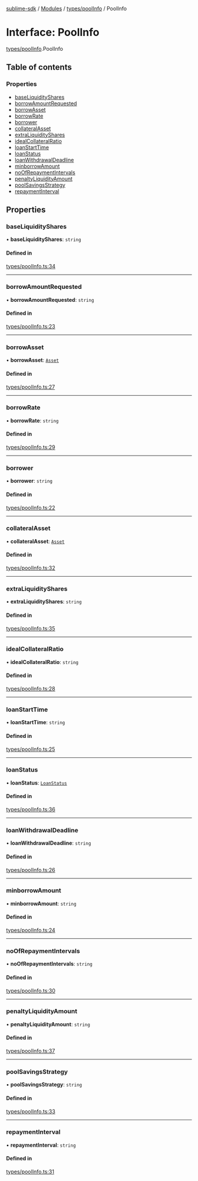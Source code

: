 [sublime-sdk](../README.md) / [Modules](../modules.md) / [types/poolInfo](../modules/types_poolInfo.md) / PoolInfo

# Interface: PoolInfo

[types/poolInfo](../modules/types_poolInfo.md).PoolInfo

## Table of contents

### Properties

- [baseLiquidityShares](types_poolInfo.PoolInfo.md#baseliquidityshares)
- [borrowAmountRequested](types_poolInfo.PoolInfo.md#borrowamountrequested)
- [borrowAsset](types_poolInfo.PoolInfo.md#borrowasset)
- [borrowRate](types_poolInfo.PoolInfo.md#borrowrate)
- [borrower](types_poolInfo.PoolInfo.md#borrower)
- [collateralAsset](types_poolInfo.PoolInfo.md#collateralasset)
- [extraLiquidityShares](types_poolInfo.PoolInfo.md#extraliquidityshares)
- [idealCollateralRatio](types_poolInfo.PoolInfo.md#idealcollateralratio)
- [loanStartTime](types_poolInfo.PoolInfo.md#loanstarttime)
- [loanStatus](types_poolInfo.PoolInfo.md#loanstatus)
- [loanWithdrawalDeadline](types_poolInfo.PoolInfo.md#loanwithdrawaldeadline)
- [minborrowAmount](types_poolInfo.PoolInfo.md#minborrowamount)
- [noOfRepaymentIntervals](types_poolInfo.PoolInfo.md#noofrepaymentintervals)
- [penaltyLiquidityAmount](types_poolInfo.PoolInfo.md#penaltyliquidityamount)
- [poolSavingsStrategy](types_poolInfo.PoolInfo.md#poolsavingsstrategy)
- [repaymentInterval](types_poolInfo.PoolInfo.md#repaymentinterval)

## Properties

### baseLiquidityShares

• **baseLiquidityShares**: `string`

#### Defined in

[types/poolInfo.ts:34](https://github.com/akshay111meher/sublime-sdk/blob/5e69867/src/types/poolInfo.ts#L34)

___

### borrowAmountRequested

• **borrowAmountRequested**: `string`

#### Defined in

[types/poolInfo.ts:23](https://github.com/akshay111meher/sublime-sdk/blob/5e69867/src/types/poolInfo.ts#L23)

___

### borrowAsset

• **borrowAsset**: [`Asset`](types_Types.Asset.md)

#### Defined in

[types/poolInfo.ts:27](https://github.com/akshay111meher/sublime-sdk/blob/5e69867/src/types/poolInfo.ts#L27)

___

### borrowRate

• **borrowRate**: `string`

#### Defined in

[types/poolInfo.ts:29](https://github.com/akshay111meher/sublime-sdk/blob/5e69867/src/types/poolInfo.ts#L29)

___

### borrower

• **borrower**: `string`

#### Defined in

[types/poolInfo.ts:22](https://github.com/akshay111meher/sublime-sdk/blob/5e69867/src/types/poolInfo.ts#L22)

___

### collateralAsset

• **collateralAsset**: [`Asset`](types_Types.Asset.md)

#### Defined in

[types/poolInfo.ts:32](https://github.com/akshay111meher/sublime-sdk/blob/5e69867/src/types/poolInfo.ts#L32)

___

### extraLiquidityShares

• **extraLiquidityShares**: `string`

#### Defined in

[types/poolInfo.ts:35](https://github.com/akshay111meher/sublime-sdk/blob/5e69867/src/types/poolInfo.ts#L35)

___

### idealCollateralRatio

• **idealCollateralRatio**: `string`

#### Defined in

[types/poolInfo.ts:28](https://github.com/akshay111meher/sublime-sdk/blob/5e69867/src/types/poolInfo.ts#L28)

___

### loanStartTime

• **loanStartTime**: `string`

#### Defined in

[types/poolInfo.ts:25](https://github.com/akshay111meher/sublime-sdk/blob/5e69867/src/types/poolInfo.ts#L25)

___

### loanStatus

• **loanStatus**: [`LoanStatus`](../enums/types_poolGenerateParam.LoanStatus.md)

#### Defined in

[types/poolInfo.ts:36](https://github.com/akshay111meher/sublime-sdk/blob/5e69867/src/types/poolInfo.ts#L36)

___

### loanWithdrawalDeadline

• **loanWithdrawalDeadline**: `string`

#### Defined in

[types/poolInfo.ts:26](https://github.com/akshay111meher/sublime-sdk/blob/5e69867/src/types/poolInfo.ts#L26)

___

### minborrowAmount

• **minborrowAmount**: `string`

#### Defined in

[types/poolInfo.ts:24](https://github.com/akshay111meher/sublime-sdk/blob/5e69867/src/types/poolInfo.ts#L24)

___

### noOfRepaymentIntervals

• **noOfRepaymentIntervals**: `string`

#### Defined in

[types/poolInfo.ts:30](https://github.com/akshay111meher/sublime-sdk/blob/5e69867/src/types/poolInfo.ts#L30)

___

### penaltyLiquidityAmount

• **penaltyLiquidityAmount**: `string`

#### Defined in

[types/poolInfo.ts:37](https://github.com/akshay111meher/sublime-sdk/blob/5e69867/src/types/poolInfo.ts#L37)

___

### poolSavingsStrategy

• **poolSavingsStrategy**: `string`

#### Defined in

[types/poolInfo.ts:33](https://github.com/akshay111meher/sublime-sdk/blob/5e69867/src/types/poolInfo.ts#L33)

___

### repaymentInterval

• **repaymentInterval**: `string`

#### Defined in

[types/poolInfo.ts:31](https://github.com/akshay111meher/sublime-sdk/blob/5e69867/src/types/poolInfo.ts#L31)
